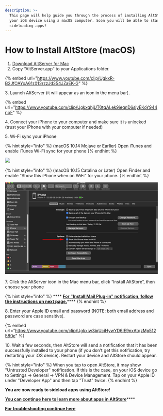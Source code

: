 ```yaml
---
description: >-
  This page will help guide you through the process of installing AltStore onto
  your iOS device using a macOS computer. Soon you will be able to start
  sideloading apps!
---
```


# How to Install AltStore (macOS)

1. [Download AltServer for Mac](https://cdn.altstore.io/file/altstore/altserver.zip)&#x20;
2. Copy “AltServer.app” to your Applications folder.

{% embed url="https://www.youtube.com/clip/UgkxR-B2JfOAYoA61z013rzzJd354JZaEK-G" %}

3\. Launch AltServer (it will appear as an icon in the menu bar).

{% embed url="https://www.youtube.com/clip/UgkxqhjUT0tqALek9ieqnD6sjyEKoY944noF" %}

4\. Connect your iPhone to your computer and make sure it is unlocked (trust your iPhone with your computer if needed)

5\. Wi-Fi sync your iPhone

{% hint style="info" %}
(macOS 10.14 Mojave or Earlier) Open iTunes and enable iTunes Wi-Fi sync for your phone
{% endhint %}

![](../../.gitbook/assets/002\_sync-iphone-over-wifi-1999751-0242f5c1b2814ecaac3b49815c365c59.webp)

{% hint style="info" %}
(macOS 10.15 Catalina or Later) Open Finder and enable “Show this iPhone when on WiFi” for your phone.
{% endhint %}

![](../../.gitbook/assets/878b40c6-6ef3-4f18-858e-7fa266818163.jpeg)

7\. Click the AltServer icon in the Mac menu bar, click “Install AltStore”, then choose your phone

{% hint style="info" %}
&#x20;**** [**For "Install Mail Plug-in" notification, follow the instructions on next page.**](enable-mail-plug-in.md)****
{% endhint %}

8\. Enter your Apple ID email and password (NOTE: both email address and password are case sensitive).

{% embed url="https://www.youtube.com/clip/Ugkxiw3iqUciHywYD6lE9nxAtqzMp512580e" %}

10\. Wait a few seconds, then AltStore will send a notification that it has been successfully installed to your phone (if you don't get this notification, try restarting your iOS device). Restart your device and AltStore should appear.&#x20;

{% hint style="info" %}
When you tap to open AltStore, it may show "Untrusted Developer" notification. If this is the case, on your iOS device go to Settings -> General -> VPN & Device Management. Tap on your Apple ID under "Developer App" and then tap "Trust" twice.&#x20;
{% endhint %}

**You are now ready to sideload apps using AltStore!**

[**You can continue here to learn more about apps in AltStore**](broken-reference)****

****[**For troubleshooting continue here**](../troubleshooting-macos.md)****
